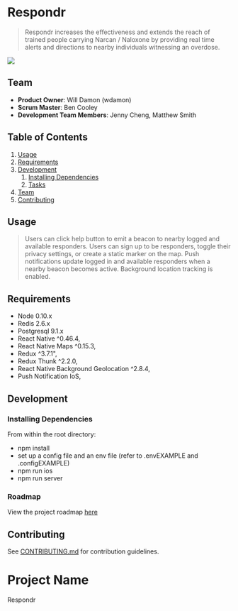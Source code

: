 # Respondr

>  Respondr increases the effectiveness and extends the reach of trained people carrying Narcan / Naloxone by providing real time alerts and directions to nearby individuals witnessing an overdose.

![](https://media.giphy.com/media/xT39DgfY2jHGPpTeuc/giphy.gif)

## Team

  - __Product Owner__: Will Damon (wdamon)
  - __Scrum Master__: Ben Cooley
  - __Development Team Members__: Jenny Cheng, Matthew Smith

## Table of Contents

1. [Usage](#Usage)
1. [Requirements](#requirements)
1. [Development](#development)
    1. [Installing Dependencies](#installing-dependencies)
    1. [Tasks](#tasks)
1. [Team](#team)
1. [Contributing](#contributing)

## Usage

> Users can click help button to emit a beacon to nearby logged and available responders. Users can sign up to be responders, toggle their privacy settings, or create a static marker on the map. Push notifications update logged in and available responders when a nearby beacon becomes active. Background location tracking is enabled. 

## Requirements

- Node 0.10.x
- Redis 2.6.x
- Postgresql 9.1.x
- React Native ^0.46.4,
- React Native Maps ^0.15.3,
- Redux ^3.7.1",
- Redux Thunk ^2.2.0,
- React Native Background Geolocation ^2.8.4,
- Push Notification IoS,

## Development

### Installing Dependencies

From within the root directory:

 - npm install
 - set up a config file and an env file  (refer to .envEXAMPLE and .configEXAMPLE)
 - npm run ios
 - npm run server
 

### Roadmap

View the project roadmap [here](https://github.com/LintLions/Respondr/issues)


## Contributing

See [CONTRIBUTING.md](CONTRIBUTING.md) for contribution guidelines.

# Project Name #
Respondr
